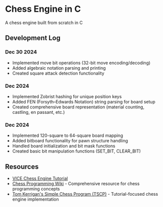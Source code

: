 # Chess Engine in C

A chess engine built from scratch in C


## Development Log

### Dec 30 2024
- Implemented move bit operations (32-bit move encoding/decoding)
- Added algebraic notation parsing and printing
- Created square attack detection functionality

### Dec 2024
- Implemented Zobrist hashing for unique position keys
- Added FEN (Forsyth–Edwards Notation) string parsing for board setup
- Created comprehensive board representation (material counting, castling, en passant, etc.)

### Dec 2024
- Implemented 120-square to 64-square board mapping
- Added bitboard functionality for pawn structure handling
- Handled board initialization and bit mask functions
- Created basic bit manipulation functions (SET_BIT, CLEAR_BIT)

## Resources
- [VICE Chess Engine Tutorial](https://www.youtube.com/playlist?list=PLZ1QII7yudbc-Ky058TEaOstZHVbT-2hg)
- [Chess Programming Wiki](https://www.chessprogramming.org/Main_Page) - Comprehensive resource for chess programming concepts
- [Tom Kerrigan's Simple Chess Program (TSCP)](http://www.tckerrigan.com/Chess/TSCP/) - Tutorial-focused chess engine implementation
